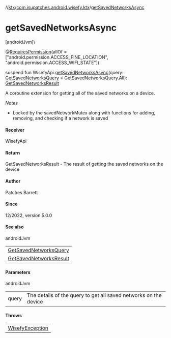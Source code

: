 //[ktx](../../index.md)/[com.isupatches.android.wisefy.ktx](index.md)/[getSavedNetworksAsync](get-saved-networks-async.md)

# getSavedNetworksAsync

[androidJvm]\

@[RequiresPermission](https://developer.android.com/reference/kotlin/androidx/annotation/RequiresPermission.html)(allOf = [&quot;android.permission.ACCESS_FINE_LOCATION&quot;, &quot;android.permission.ACCESS_WIFI_STATE&quot;])

suspend fun WisefyApi.[getSavedNetworksAsync](get-saved-networks-async.md)(query: [GetSavedNetworksQuery](../../../savednetworks/savednetworks/com.isupatches.android.wisefy.savednetworks.entities/-get-saved-networks-query/index.md) = GetSavedNetworksQuery.All): [GetSavedNetworksResult](../../../savednetworks/savednetworks/com.isupatches.android.wisefy.savednetworks.entities/-get-saved-networks-result/index.md)

A coroutine extension for getting all of the saved networks on a device.

*Notes*

- 
   Locked by the savedNetworkMutex along with functions for adding, removing, and checking if a network is saved

#### Receiver

WisefyApi

#### Return

GetSavedNetworksResult - The result of getting the saved networks on the device

#### Author

Patches Barrett

#### Since

12/2022, version 5.0.0

#### See also

androidJvm

| |
|---|
| [GetSavedNetworksQuery](../../../savednetworks/savednetworks/com.isupatches.android.wisefy.savednetworks.entities/-get-saved-networks-query/index.md) |
| [GetSavedNetworksResult](../../../savednetworks/savednetworks/com.isupatches.android.wisefy.savednetworks.entities/-get-saved-networks-result/index.md) |

#### Parameters

androidJvm

| | |
|---|---|
| query | The details of the query to get all saved networks on the device |

#### Throws

| |
|---|
| [WisefyException](../../../core/core/com.isupatches.android.wisefy.core.exceptions/-wisefy-exception/index.md) |
